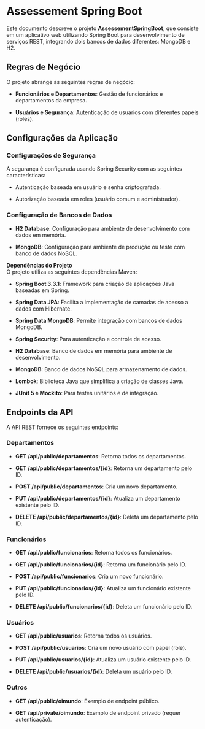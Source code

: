 # Assessement Spring Boot

Este documento descreve o projeto **AssessementSpringBoot**, que consiste em um aplicativo web utilizando Spring Boot para desenvolvimento de serviços REST, integrando dois bancos de dados diferentes: MongoDB e H2.

## Regras de Negócio

O projeto abrange as seguintes regras de negócio:

- **Funcionários e Departamentos**: Gestão de funcionários e departamentos da empresa.
    
- **Usuários e Segurança**: Autenticação de usuários com diferentes papéis (roles).
    

## Configurações da Aplicação

### Configurações de Segurança

A segurança é configurada usando Spring Security com as seguintes características:

- Autenticação baseada em usuário e senha criptografada.
    
- Autorização baseada em roles (usuário comum e administrador).
    

### Configuração de Bancos de Dados

- **H2 Database**: Configuração para ambiente de desenvolvimento com dados em memória.
    
- **MongoDB**: Configuração para ambiente de produção ou teste com banco de dados NoSQL.
    

**Dependências do Projeto**  
O projeto utiliza as seguintes dependências Maven:

- **Spring Boot 3.3.1**: Framework para criação de aplicações Java baseadas em Spring.
    
- **Spring Data JPA**: Facilita a implementação de camadas de acesso a dados com Hibernate.
    
- **Spring Data MongoDB**: Permite integração com bancos de dados MongoDB.
    
- **Spring Security**: Para autenticação e controle de acesso.
    
- **H2 Database**: Banco de dados em memória para ambiente de desenvolvimento.
    
- **MongoDB**: Banco de dados NoSQL para armazenamento de dados.
    
- **Lombok**: Biblioteca Java que simplifica a criação de classes Java.
    
- **JUnit 5 e Mockito**: Para testes unitários e de integração.
    

## Endpoints da API

A API REST fornece os seguintes endpoints:

### Departamentos

- **GET /api/public/departamentos**: Retorna todos os departamentos.
    
- **GET /api/public/departamentos/{id}**: Retorna um departamento pelo ID.
    
- **POST /api/public/departamentos**: Cria um novo departamento.
    
- **PUT /api/public/departamentos/{id}**: Atualiza um departamento existente pelo ID.
    
- **DELETE /api/public/departamentos/{id}**: Deleta um departamento pelo ID.
    

### Funcionários

- **GET /api/public/funcionarios**: Retorna todos os funcionários.
    
- **GET /api/public/funcionarios/{id}**: Retorna um funcionário pelo ID.
    
- **POST /api/public/funcionarios**: Cria um novo funcionário.
    
- **PUT /api/public/funcionarios/{id}**: Atualiza um funcionário existente pelo ID.
    
- **DELETE /api/public/funcionarios/{id}**: Deleta um funcionário pelo ID.
    

### Usuários

- **GET /api/public/usuarios**: Retorna todos os usuários.
    
- **POST /api/public/usuarios**: Cria um novo usuário com papel (role).
    
- **PUT /api/public/usuarios/{id}**: Atualiza um usuário existente pelo ID.
    
- **DELETE /api/public/usuarios/{id}**: Deleta um usuário pelo ID.
    

### Outros

- **GET /api/public/oimundo**: Exemplo de endpoint público.
    
- **GET /api/private/oimundo**: Exemplo de endpoint privado (requer autenticação).
